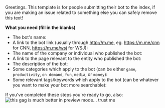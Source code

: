 Greetings. This template is for people submitting their bot to the index, if you are making an issue related to something else you can safely remove this text!

**What you need (fill in the blanks)**

- The bot's name:
- A link to the bot link (usually through http://m.me, eg. https://m.me/cnn for CNN, https://m.me/wsj for WSJ):
- The name of the company or individual who published the bot:
- A link to the page relevant to the entity who published the bot:
- The description of the bot:
- Some categories which apply to the bot (can be either `game`, `productivity`, `on demand`, `fun`, `media`, or `money`):
- Some relevant tags/keywords which apply to the bot (can be whatever you want to make your bot more searchable):

If you've completed these steps you're ready to go, also:
![this gag is much better in preview mode... trust me](https://media.giphy.com/media/3o7ZeTmU77UlPyeR2w/giphy.gif)
